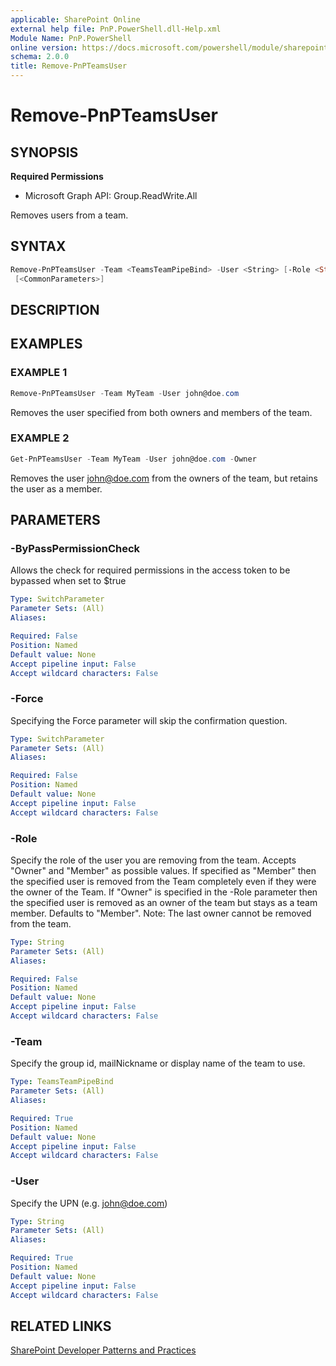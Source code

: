 ```yaml
---
applicable: SharePoint Online
external help file: PnP.PowerShell.dll-Help.xml
Module Name: PnP.PowerShell
online version: https://docs.microsoft.com/powershell/module/sharepoint-pnp/remove-pnpteamsuser
schema: 2.0.0
title: Remove-PnPTeamsUser
---
```


# Remove-PnPTeamsUser

## SYNOPSIS

**Required Permissions**

  * Microsoft Graph API: Group.ReadWrite.All

Removes users from a team.

## SYNTAX

```powershell
Remove-PnPTeamsUser -Team <TeamsTeamPipeBind> -User <String> [-Role <String>] [-Force] [-ByPassPermissionCheck]
 [<CommonParameters>]
```

## DESCRIPTION

## EXAMPLES

### EXAMPLE 1
```powershell
Remove-PnPTeamsUser -Team MyTeam -User john@doe.com
```

Removes the user specified from both owners and members of the team.

### EXAMPLE 2
```powershell
Get-PnPTeamsUser -Team MyTeam -User john@doe.com -Owner
```

Removes the user john@doe.com from the owners of the team, but retains the user as a member.

## PARAMETERS

### -ByPassPermissionCheck
Allows the check for required permissions in the access token to be bypassed when set to $true

```yaml
Type: SwitchParameter
Parameter Sets: (All)
Aliases:

Required: False
Position: Named
Default value: None
Accept pipeline input: False
Accept wildcard characters: False
```

### -Force
Specifying the Force parameter will skip the confirmation question.

```yaml
Type: SwitchParameter
Parameter Sets: (All)
Aliases:

Required: False
Position: Named
Default value: None
Accept pipeline input: False
Accept wildcard characters: False
```

### -Role
Specify the role of the user you are removing from the team. Accepts "Owner" and "Member" as possible values.
        If specified as "Member" then the specified user is removed from the Team completely even if they were the owner of the Team. If "Owner" is specified in the -Role parameter then the
        specified user is removed as an owner of the team but stays as a team member. Defaults to "Member". Note: The last owner cannot be removed from the team.

```yaml
Type: String
Parameter Sets: (All)
Aliases:

Required: False
Position: Named
Default value: None
Accept pipeline input: False
Accept wildcard characters: False
```

### -Team
Specify the group id, mailNickname or display name of the team to use.

```yaml
Type: TeamsTeamPipeBind
Parameter Sets: (All)
Aliases:

Required: True
Position: Named
Default value: None
Accept pipeline input: False
Accept wildcard characters: False
```

### -User
Specify the UPN (e.g. john@doe.com)

```yaml
Type: String
Parameter Sets: (All)
Aliases:

Required: True
Position: Named
Default value: None
Accept pipeline input: False
Accept wildcard characters: False
```

## RELATED LINKS

[SharePoint Developer Patterns and Practices](https://aka.ms/sppnp)